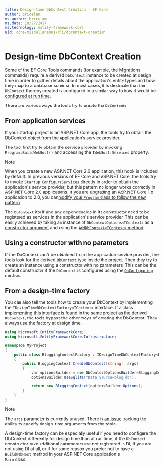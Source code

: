 ```yaml
---
title: Design-time DbContext Creation - EF Core
author: bricelam
ms.author: bricelam
ms.date: 10/27/2017
ms.technology: entity-framework-core
uid: core/miscellaneous/cli/dbcontext-creation
---
```

Design-time DbContext Creation
==============================
Some of the EF Core Tools commands (for example, the [Migrations][1] commands) require a derived `DbContext` instance
to be created at design time in order to gather details about the application's entity types and how they map to a
database schema. In most cases, it is desirable that the `DbContext` thereby created is configured in a similar
way to how it would be [configured at run time][2].

There are various ways the tools try to create the `DbContext`:

From application services
-------------------------
If your startup project is an ASP.NET Core app, the tools try to obtain the DbContext object from the application's
service provider.

The tool first try to obtain the service provider by invoking `Program.BuildWebHost()` and accessing the
`IWebHost.Services` property.

> [!NOTE]
> When you create a new ASP.NET Core 2.0 application, this hook is included by default. In previous versions of EF Core
> and ASP.NET Core, the tools try to invoke `Startup.ConfigureServices` directly in order to obtain the application's
> service provider, but this pattern no longer works correctly in ASP.NET Core 2.0 applications. If you are upgrading an
> ASP.NET Core 1.x application to 2.0, you can[modify your `Program` class to follow the new pattern][3].

The `DbContext` itself and any dependencies in its constructor need to be registered as services in the application's
service provider. This can be easily achieved by taking an instance of `DbContextOptions<TContext>` as a
[constructor argument][4] and using the [`AddDbContext<TContext>` method][5].

Using a constructor with no parameters
--------------------------------------
If the DbContext can't be obtained from the application service provider, the tools look for the derived `DbContext`
type inside the project. Then they try to create an instance using a constructor with no parameters. This can be the
default constructor if the `DbContext` is configured using the [`OnConfiguring`][6] method.

From a design-time factory
--------------------------
You can also tell the tools how to create your DbContext by implementing the `IDesignTimeDbContextFactory<TContext>`
interface. If a class implementing this interface is found in the same project as the derived `DbContext`, the tools
bypass the other ways of creating the DbContext. They always use the factory at design time.

``` csharp
using Microsoft.EntityFrameworkCore;
using Microsoft.EntityFrameworkCore.Infrastructure;

namespace MyProject
{
    public class BloggingContextFactory : IDesignTimeDbContextFactory<BloggingContext>
    {
        public BloggingContext CreateDbContext(string[] args)
        {
            var optionsBuilder = new DbContextOptionsBuilder<BloggingContext>();
            optionsBuilder.UseSqlite("Data Source=blog.db");

            return new BloggingContext(optionsBuilder.Options);
        }
    }
}
```

> [!NOTE]
> The `args` parameter is currently unused. There is [an issue][7] tracking the ability to specify design-time arguments
> from the tools.

A design-time factory can be especially useful if you need to configure the DbContext differently for design time than
at run time, if the `DbContext` constructor take additional parameters are not registered in DI, if you are not using
DI at all, or if for some reason you prefer not to have a `BuildWebHost` method in your ASP.NET Core application's  
`Main` class.

  [1]: xref:core/managing-schemas/migrations/index
  [2]: xref:core/miscellaneous/configuring-dbcontext
  [3]: https://docs.microsoft.com/aspnet/core/migration/1x-to-2x/#update-main-method-in-programcs
  [4]: xref:core/miscellaneous/configuring-dbcontext#constructor-argument
  [5]: xref:core/miscellaneous/configuring-dbcontext#using-dbcontext-with-dependency-injection
  [6]: xref:core/miscellaneous/configuring-dbcontext#onconfiguring
  [7]: https://github.com/aspnet/EntityFrameworkCore/issues/8332
